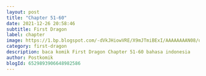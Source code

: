 ```yaml
---
layout: post 
title: "Chapter 51-60"
date: 2021-12-26 20:58:46
subtitle: First Dragon
label: chapter
image: https://1.bp.blogspot.com/-dVkJHiowVRE/X9mJTmiBExI/AAAAAAAAN08/qJtVagLbDr0p9Yvn00EtQsHCd6CTaqXSwCLcBGAsYHQ/s72-c/First-Dragon.jpg
category: first-dragon
description: baca komik First Dragon Chapter 51-60 bahasa indonesia 
author: Postkomik
blogId: 6529893906648982586
---
```

